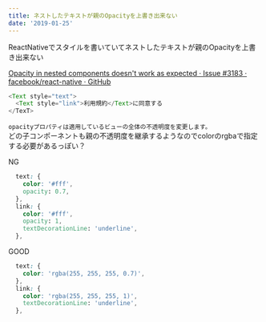 ```yaml
---
title: ネストしたテキストが親のOpacityを上書き出来ない
date: '2019-01-25'
---
```


ReactNativeでスタイルを書いていてネストしたテキストが親のOpacityを上書き出来ない

[Opacity in nested components doesn't work as expected · Issue #3183 · facebook/react-native · GitHub](https://github.com/facebook/react-native/issues/3183)

```js
<Text style="text">
  <Text style="link">利用規約</Text>に同意する
</TexT>

```


`opacityプロパティは適用しているビューの全体の不透明度を変更します。`  
どの子コンポーネントも親の不透明度を継承するようなのでcolorのrgbaで指定する必要があるっぽい？

NG
```css
  text: {
    color: '#fff',
    opacity: 0.7,
  },
  link: {
    color: '#fff',
    opacity: 1,
    textDecorationLine: 'underline',
  },
```

GOOD
```css
  text: {
    color: 'rgba(255, 255, 255, 0.7)',
  },
  link: {
    color: 'rgba(255, 255, 255, 1)',
    textDecorationLine: 'underline',
  },
```